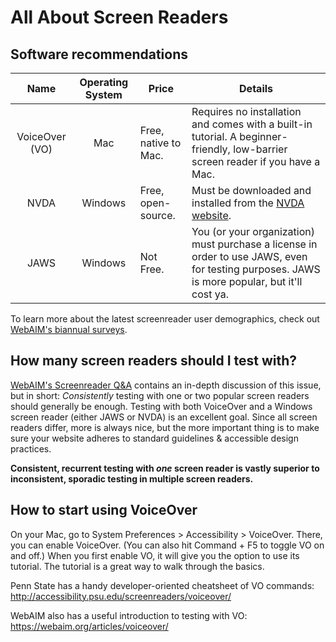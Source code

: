 # All About Screen Readers

## Software recommendations
| Name | Operating System | Price | Details |
|:--------------:|:----------------:|-------------|-----------|
| VoiceOver (VO) | Mac | Free, native to Mac. | Requires no installation and comes with a built-in tutorial. A beginner-friendly, low-barrier screen reader if you have a Mac. |
| NVDA | Windows | Free, open-source. | Must be downloaded and installed from the [NVDA website](https://www.nvaccess.org/download/).  |
| JAWS | Windows | Not Free. | You (or your organization) must purchase a license in order to use JAWS, even for testing purposes. JAWS is more popular, but it'll cost ya. |

To learn more about the latest screenreader user demographics, check out [WebAIM's biannual surveys](https://webaim.org/projects/screenreadersurvey7/).

## How many screen readers should I test with?
[WebAIM's Screenreader Q&A](https://webaim.org/articles/screenreader_testing/) contains an in-depth discussion of this issue, but in short: *Consistently* testing with one or two popular screen readers should generally be enough. Testing with both VoiceOver and a Windows screen reader (either JAWS or NVDA) is an excellent goal. Since all screen readers differ, more is always nice, but the more important thing is to make sure your website adheres to standard guidelines & accessible design practices.

**Consistent, recurrent testing with *one* screen reader is vastly superior to inconsistent, sporadic testing in multiple screen readers.**

## How to start using VoiceOver
On your Mac, go to System Preferences > Accessibility > VoiceOver. There, you can enable VoiceOver. (You can also hit Command + F5 to toggle VO on and off.)
When you first enable VO, it will give you the option to use its tutorial. The tutorial is a great way to walk through the basics.

Penn State has a handy developer-oriented cheatsheet of VO commands: http://accessibility.psu.edu/screenreaders/voiceover/

WebAIM also has a useful introduction to testing with VO: https://webaim.org/articles/voiceover/